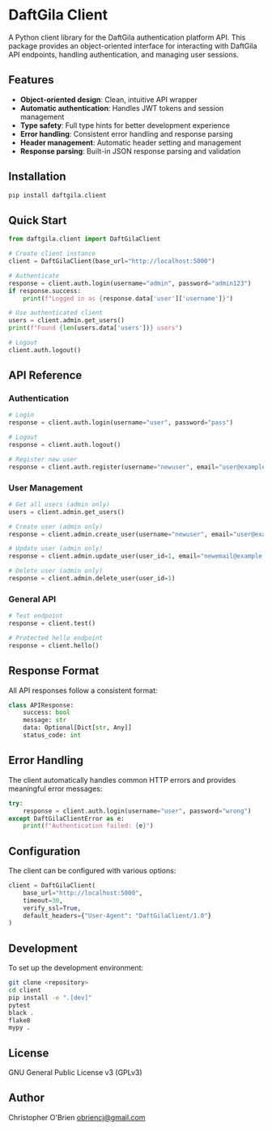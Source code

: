 # DaftGila Client

A Python client library for the DaftGila authentication platform API. This package provides an object-oriented interface for interacting with DaftGila API endpoints, handling authentication, and managing user sessions.

## Features

- **Object-oriented design**: Clean, intuitive API wrapper
- **Automatic authentication**: Handles JWT tokens and session management
- **Type safety**: Full type hints for better development experience
- **Error handling**: Consistent error handling and response parsing
- **Header management**: Automatic header setting and management
- **Response parsing**: Built-in JSON response parsing and validation

## Installation

```bash
pip install daftgila.client
```

## Quick Start

```python
from daftgila.client import DaftGilaClient

# Create client instance
client = DaftGilaClient(base_url="http://localhost:5000")

# Authenticate
response = client.auth.login(username="admin", password="admin123")
if response.success:
    print(f"Logged in as {response.data['user']['username']}")

# Use authenticated client
users = client.admin.get_users()
print(f"Found {len(users.data['users'])} users")

# Logout
client.auth.logout()
```

## API Reference

### Authentication

```python
# Login
response = client.auth.login(username="user", password="pass")

# Logout
response = client.auth.logout()

# Register new user
response = client.auth.register(username="newuser", email="user@example.com", password="pass")
```

### User Management

```python
# Get all users (admin only)
users = client.admin.get_users()

# Create user (admin only)
response = client.admin.create_user(username="newuser", email="user@example.com", password="pass", is_admin=False)

# Update user (admin only)
response = client.admin.update_user(user_id=1, email="newemail@example.com", is_admin=True)

# Delete user (admin only)
response = client.admin.delete_user(user_id=1)
```

### General API

```python
# Test endpoint
response = client.test()

# Protected hello endpoint
response = client.hello()
```

## Response Format

All API responses follow a consistent format:

```python
class APIResponse:
    success: bool
    message: str
    data: Optional[Dict[str, Any]]
    status_code: int
```

## Error Handling

The client automatically handles common HTTP errors and provides meaningful error messages:

```python
try:
    response = client.auth.login(username="user", password="wrong")
except DaftGilaClientError as e:
    print(f"Authentication failed: {e}")
```

## Configuration

The client can be configured with various options:

```python
client = DaftGilaClient(
    base_url="http://localhost:5000",
    timeout=30,
    verify_ssl=True,
    default_headers={"User-Agent": "DaftGilaClient/1.0"}
)
```

## Development

To set up the development environment:

```bash
git clone <repository>
cd client
pip install -e ".[dev]"
pytest
black .
flake8
mypy .
```

## License

GNU General Public License v3 (GPLv3)

## Author

Christopher O'Brien <obriencj@gmail.com>
